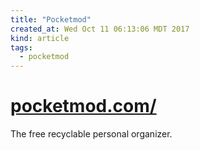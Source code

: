```yaml
---
title: "Pocketmod"
created_at: Wed Oct 11 06:13:06 MDT 2017
kind: article
tags:
  - pocketmod
---
```


<h1>
  <a href="http://pocketmod.com/" target="_blank">pocketmod.com/</a>
</h1>

The free recyclable personal organizer.

<!--
html boilerplate
<a href="" target="_blank"></a>
<a name=""></a>
<img src="" width="400px">
<ul>
  <li></li>
</ul>
<pre>
</pre>
<p style="margin-bottom: 2em;"></p>
<hr style="border: 0; height: 3px; background: #333; background-image: linear-gradient(to right, #ccc, #333, #ccc);">
<pre><code>
</code></pre>
<math xmlns='http://www.w3.org/1998/Math/MathML' display='block'>
</math>
-->
